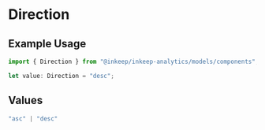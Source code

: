 # Direction

## Example Usage

```typescript
import { Direction } from "@inkeep/inkeep-analytics/models/components";

let value: Direction = "desc";
```

## Values

```typescript
"asc" | "desc"
```